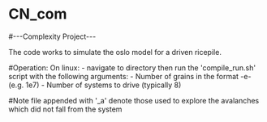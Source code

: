 # CN_com

#---Complexity Project---

The code works to simulate the oslo model for a driven ricepile.

#Operation:
On linux:
	- navigate to directory then run the 'compile_run.sh' script with the
	  following arguments:
	  	- Number of grains in the format -e- (e.g. 1e7)
	  	- Number of systems to drive (typically 8)
	  	
#Note
file appended with '_a' denote those used to explore the avalanches which did not fall from the system
